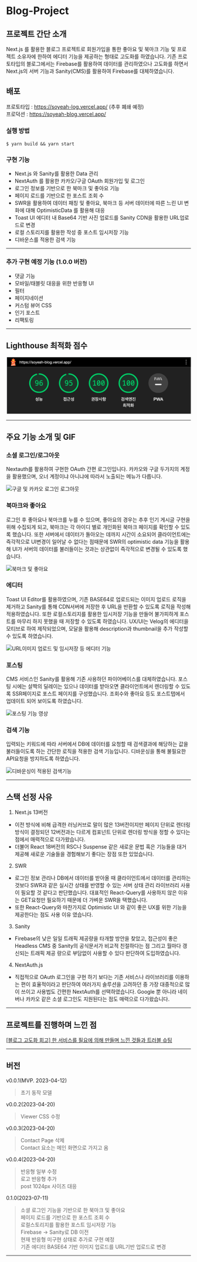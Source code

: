 # Blog-Project

## 프로젝트 간단 소개

Next.js 를 활용한 블로그 프로젝트로 회원가입을 통한 좋아요 및 북마크 기능 및 프로젝트 소유자에 한하여 에디터 기능을 제공하는 형태로 고도화를 하였습니다. 기존 프로토타입의 블로그에서는 Firebase를 활용하여 데이터를 관리하였으나 고도화를 하면서 Next.js의 서버 기능과 Sanity(CMS)를 활용하여 Firebase를 대체하였습니다.

## 배포

프로토타입 : https://soyeah-log.vercel.app/ (추후 폐쇄 예정)<br/>
프로덕션 : https://soyeah-blog.vercel.app/

### 실행 방법

```
$ yarn build && yarn start
```

### 구현 기능

- Next.js 와 Sanity를 활용한 Data 관리
- NextAuth 를 활용한 카카오/구글 OAuth 회원가입 및 로그인
- 로그인 정보를 기반으로 한 북마크 및 좋아요 기능
- 페이지 로드를 기반으로 한 포스트 조회 수
- SWR을 활용하여 데이터 패칭 및 좋아요, 북마크 등 서버 데이터에 따른 느린 UI 변화에 대해 OptimisticData 를 활용해 대응
- Toast UI 에디터 내 Base64 기반 사진 업로드를 Sanity CDN을 활용한 URL업로드로 변경
- 로컬 스토리지를 활용한 작성 중 포스트 임시저장 기능
- 디바운스를 적용한 검색 기능

---

### 추가 구현 예정 기능 (1.0.0 버전)

- 댓글 기능
- 모바일/태블릿 대응을 위한 반응형 UI
- 필터
- 페이지네이션
- 커스텀 뷰어 CSS
- 인기 포스트
- 리팩토링

---

## Lighthouse 최적화 점수

![라이트하우스 점수](./public/images/lighthouse-score.png)

---

## 주요 기능 소개 및 GIF

### 소셜 로그인/로그아웃

Nextauth를 활용하여 구현한 OAuth 간편 로그인입니다. 카카오와 구글 두가지의 계정을 활용했으며, 오너 계정이냐 아니냐에 따라서 노출되는 메뉴가 다릅니다.

![구글 및 카카오 로그인 로그아웃](./public/images/login-out.gif)

### 북마크와 좋아요

로그인 후 좋아요나 북마크를 누를 수 있으며, 좋아요의 경우는 추후 인기 게시글 구현을 위해 수집되게 되고, 북마크는 각 아이디 별로 개인화된 북마크 페이지를 확인할 수 있도록 했습니다. 또한 서버에서 데이터가 돌아오는 데까지 시간이 소요되어 클라이언트에는 즉각적으로 UI변경이 일어날 수 없다는 점때문에 SWR의 optimistic data 기능을 활용해 UI가 서버의 데이터를 불러들이는 것과는 상관없이 즉각적으로 변경될 수 있도록 했습니다.

![북마크 및 좋아요](./public/images/bookmarks.gif)

### 에디터

Toast UI Editor를 활용하였으며, 기존 BASE64로 업로드되는 이미지 업로드 로직을 제거하고 Sanity를 통해 CDN서버에 저장한 후 URL을 반환할 수 있도록 로직을 작성해 적용하였습니다. 또한 로컬스토리지를 활용한 임시저장 기능을 만들어 불가피하게 포스트를 마무리 하지 못했을 때 저장할 수 있도록 하였습니다.
UX/UI는 Velog의 에디터을 모티브로 하여 제작되었으며, 모달을 활용해 description과 thumbnail을 추가 작성할 수 있도록 하였습니다.

![URL이미지 업로드 및 임시저장 등 에디터 기능](./public/images/editor.gif)

### 포스팅

CMS 서비스인 Sanity를 활용해 기존 사용하던 파이어베이스를 대체하였습니다. 포스팅 시에는 살짝의 딜레이는 있으나 데이터를 받아오면 클라이언트에서 렌더링할 수 있도록 SSR페이지로 포스트 페이지를 구성했습니다. 조회수와 좋아요 등도 포스트탭에서 업데이트 되어 보이도록 하였습니다.

![포스팅 기능 영상](./public/images/posting.gif)

### 검색 기능

입력되는 키워드에 따라 서버에서 DB에 데이터를 요청할 때 검색결과에 해당하는 값을 불러들이도록 하는 간단한 로직을 적용한 검색 기능입니다. 디바운싱을 통해 불필요한 API요청을 방지하도록 하였습니다.

![디바운싱이 적용된 검색기능](./public/images/search.gif)

---

## 스택 선정 사유

1. Next.js 13버전

- 이전 방식에 비해 급격한 러닝커브로 말이 많은 13버전이지만 페이지 단위로 렌더링 방식이 결정되던 12버전과는 다르게 컴포넌트 단위로 렌더링 방식을 정할 수 있다는 점에서 매력적으로 다가왔습니다.
- 더불어 React 18버전의 RSC나 Suspense 같은 새로운 문법 혹은 기능들을 대거 제공해 새로운 기술들을 경험해보기 좋다는 장점 또한 있었습니다.

2. SWR

- 로그인 정보 관리나 DB에서 데이터를 받아올 때 클라이언트에서 데이터를 관리하는 것보다 SWR과 같은 실시간 상태를 반영할 수 있는 서버 상태 관리 라이브러리 사용이 필요할 것 같다고 판단했습니다. 대표적인 React-Query를 사용하지 않은 이유는 GET요청만 필요하기 때문에 더 가벼운 SWR을 택했습니다.
- 또한 React-Query와 마찬가지로 Optimistic UI 와 같이 좋은 UX를 위한 기능을 제공한다는 점도 사용 이유 였습니다.

3. Sanity

- Firebase의 낮은 일일 트래픽 제공량을 타개할 방안을 찾았고, 접근성이 좋은Headless
  CMS 중 Sanity의 공식문서가 비교적 친절하다는 점 그리고 월마다 갱신되는 트래픽 제공
  량으로 부담없이 사용할 수 있다 판단하여 도입하였습니다.

4. NextAuth.js

- 직접적으로 OAuth 로그인을 구현 하기 보다는 기존 서비스나 라이브러리를 이용하는 편이 효율적이라고 판단하여 여러가지 솔루션을 고려하던 중 가장 대중적으로 많이 쓰이고 사용법도 간편한 NextAuth를 선택하였습니다. Google 뿐 아니라 네이버나 카카오 같은 소셜 로그인도 지원된다는 점도 매력으로 다가왔습니다.

---

## 프로젝트를 진행하며 느낀 점

[[블로그 고도화 회고] 한 서비스를 필요에 의해 만들며 느낀 것들과 트러블 슈팅](https://soyeah-blog.vercel.app/posts/31SgN7qkpPCqZsKHAC3gUJ)

---

## 버전

v0.0.1(MVP. 2023-04-12)

> 초기 동작 모델

v0.0.2(2023-04-20)

> Viewer CSS 수정

v0.0.3(2023-04-20)

> Contact Page 삭제 <br/>
> Contact 요소는 메인 화면으로 가지고 옴 <br/>

v0.0.4(2023-04-20)

> 반응형 일부 수정<br/>
> 로고 반응형 추가<br/>
> post 1024px 사이즈 대응<br/>

0.1.0(2023-07-11)

> 소셜 로그인 기능을 기반으로 한 북마크 및 좋아요 <br/>
> 페이지 로드를 기반으로 한 포스트 조회 수 <br/>
> 로컬스토리지를 활용한 포스트 임시저장 기능 <br/>
> Firebase -> Sanity로 DB 이전 <br/>
> 현재 반응형 미구현 상태로 추가로 구현 예정 <br/>
> 기존 에디터 BASE64 기반 이미지 업로드를 URL기반 업로드로 변경 <br/>

---
